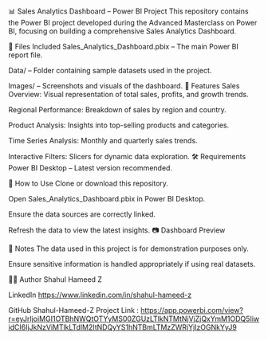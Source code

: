 📊 Sales Analytics Dashboard – Power BI Project
This repository contains the Power BI project developed during the Advanced Masterclass on Power BI, focusing on building a comprehensive Sales Analytics Dashboard.

📁 Files Included
Sales_Analytics_Dashboard.pbix – The main Power BI report file.

Data/ – Folder containing sample datasets used in the project.

Images/ – Screenshots and visuals of the dashboard.
🚀 Features
Sales Overview: Visual representation of total sales, profits, and growth trends.

Regional Performance: Breakdown of sales by region and country.

Product Analysis: Insights into top-selling products and categories.

Time Series Analysis: Monthly and quarterly sales trends.

Interactive Filters: Slicers for dynamic data exploration.
🛠️ Requirements
Power BI Desktop – Latest version recommended.

🔧 How to Use
Clone or download this repository.

Open Sales_Analytics_Dashboard.pbix in Power BI Desktop.

Ensure the data sources are correctly linked.

Refresh the data to view the latest insights.
📷 Dashboard Preview

📎 Notes
The data used in this project is for demonstration purposes only.

Ensure sensitive information is handled appropriately if using real datasets.

🧑‍💻 Author
Shahul Hameed Z

LinkedIn https://www.linkedin.com/in/shahul-hameed-z

GitHub Shahul-Hameed-Z
Project Link : https://app.powerbi.com/view?r=eyJrIjoiMGI1OTBhNWQtOTYyMS00ZGUzLTlkNTMtNjVjZjQxYmM1ODQ5IiwidCI6IjJkNzViMTlkLTdlM2ItNDQyYS1hNTBmLTMzZWRjYjIzOGNkYyJ9
